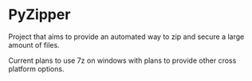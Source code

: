 # PyZipper
Project that aims to provide an automated way to zip and secure a large amount of files.

Current plans to use 7z on windows with plans to provide other cross platform options.
